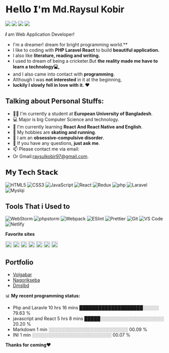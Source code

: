 # 𝗛𝗲𝗹𝗹𝗼 𝗜'𝗺 Md.Raysul Kobir

[![](https://img.shields.io/badge/-Md.Raysul-%23181717?style=flat-square&logo=linkedin)](https://www.linkedin.com/in/md-raysul-kobir-425182217/)
[![](https://img.shields.io/badge/-Md.Raysul-%23181717?style=flat-square&logo=twitter)](https://twitter.com/kobir_raysul)
[![](https://img.shields.io/badge/-Md.Raysul-%231DA1F2?style=flat-square&logo=facebook&logoColor=ffffff)](https://www.facebook.com/raysulkobir97)
[![](https://img.shields.io/badge/-Md.Raysul-%23181717?style=flat-square&logo=github)](https://github.com/raysulkobir)




𝑰 am Web Application Developer!

- I'm a dreamer! dream for bright programming world.** 
- I like to coding with  **PHP  Laravel React** to build  **beautiful application.**
- I also like **literature, reading and writing.** 
- I used to dream of being a cricketer.But **the reality made me have to learn a technology💻,**
- and I also came into contact with **programming**.
- Although I was **not interested** in it at the beginning,
- **luckily I slowly fell in love with it. ❤️**

## Talking about Personal Stuffs:

- 👨‍🏛 I'm currently a student at **European University of Bangladesh**.
- 💻 Major is big Computer Science and technology.
- 🌱 I'm currently learning **React And React Native and English**. 
- 🤔 My hobbies are **skating and running**.
- 💼 I am an **obsessive-compulsive disorder**.
- 💬 If you have any questions, **just ask me**.
- 📫 Please contact me via email:
- Or Gmail:raysulkobir97@gmail.com.

## 𝗠𝘆 𝗧𝗲𝗰h 𝗦𝘁𝗮𝗰𝗸

![HTML5](https://img.shields.io/badge/-HTML5-%23E44D27?style=flat-square&logo=html5&logoColor=ffffff)
![CSS3](https://img.shields.io/badge/-CSS3-%231572B6?style=flat-square&logo=css3)
![JavaScript](https://img.shields.io/badge/-JavaScript-%23F7DF1C?style=flat-square&logo=javascript&logoColor=000000&labelColor=%23F7DF1C&color=%23FFCE5A)
![React](https://img.shields.io/badge/-React-%23282C34?style=flat-square&logo=react)
![Redux](https://img.shields.io/badge/-Redux-764ABC?style=flat-square&logo=redux&logoColor=white)
![php](https://img.shields.io/badge/-Php-%23F7DF1C?style=flat-square&logo=php&logoColor=000000&labelColor=%23F7DF1C&color=%23FFCE5A)
![Laravel](https://img.shields.io/badge/-Laravel-%23F7DF1C?style=flat-square&logo=Laravel&logoColor=000000&labelColor=%23F7DF1C&color=%23FFCE5A)
![Myslqi](https://img.shields.io/badge/-Myslq-%23F7DF1C?style=flat-square&logo=sql&logoColor=000000&labelColor=%23F7DF1C&color=%23FFCE5A)

 ## Tools That i Used to
 
![WebStorm](https://img.shields.io/badge/-WebStorm-%232C3A42?style=flat-square&logo=WebStorm)
![phpstorm](https://img.shields.io/badge/-Phpstorm-%232C3A42?style=flat-square&logo=phpstorm)
![Webpack](https://img.shields.io/badge/-Webpack-%232C3A42?style=flat-square&logo=webpack)
![ESlint](https://img.shields.io/badge/-ESLint-%234B32C3?style=flat-square&logo=eslint)
![Prettier](https://img.shields.io/badge/-Prettier-F7B93E?style=flat-square&logo=prettier&logoColor=white)
![Git](https://img.shields.io/badge/-Git-%23F05032?style=flat-square&logo=git&logoColor=%23ffffff)
![VS Code](https://img.shields.io/badge/-VSCode-%23007ACC?style=flat-square&logo=visual-studio-code)
![Netlify](https://img.shields.io/badge/-Netlify-%2300C7B7?style=flat-square&logo=netlify&logoColor=ffffff)

**Favorite sites**

<code><img height="20" src="https://cdn.jsdelivr.net/npm/simple-icons@3.12.2/icons/github.svg"></code>
<code><img height="20" src="https://cdn.jsdelivr.net/npm/simple-icons@3.12.2/icons/google.svg"></code>
<code><img height="20" src="https://cdn.jsdelivr.net/npm/simple-icons@3.12.2/icons/stackoverflow.svg"></code>
<code><img height="20" src="https://cdn.jsdelivr.net/npm/simple-icons@3.12.2/icons/youtube.svg"></code>
<code><img height="20" src="https://cdn.jsdelivr.net/npm/simple-icons@3.12.2/icons/steam.svg"></code>
<code><img height="20" src="https://cdn.jsdelivr.net/npm/simple-icons@3.12.2/icons/freecodecamp.svg"></code>
<code><img height="20" src="https://cdn.jsdelivr.net/npm/simple-icons@3.12.2/icons/w3c.svg"></code>
 
 ## Portfolio
- <a href="https://www.volgabar.com/">Volgabar</a>
- <a href="https://www.nagorikseba.com">Nagorikseba</a>
- <a href="https://www.dmslbd.com/">Dmslbd</a>

📊 **My recent programming status:**
 
- Php and Laravle    10 hrs 16 mins  ████████████████████░░░░░   79.63 % 
- javascript and React     5 hrs 8 mins    █████░░░░░░░░░░░░░░░░░░░░   20.20 % 
- Markdown   1 min           ░░░░░░░░░░░░░░░░░░░░░░░░░   00.09 % 
- INI        1 min           ░░░░░░░░░░░░░░░░░░░░░░░░░   00.07 % 
 
**Thanks for coming❤️**
